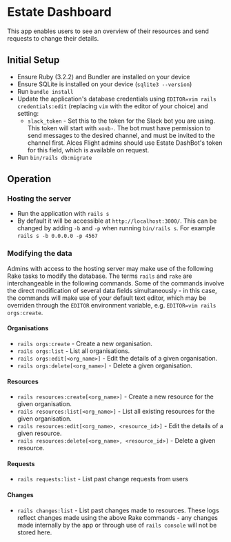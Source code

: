 # Estate Dashboard

This app enables users to see an overview of their resources and send requests to change their details.

## Initial Setup

- Ensure Ruby (3.2.2) and Bundler are installed on your device
- Ensure SQLite is installed on your device (`sqlite3 --version`)
- Run `bundle install`
- Update the application's database credentials using `EDITOR=vim rails credentials:edit` (replacing `vim` with the editor of your choice) and setting:
  - `slack_token` - Set this to the token for the Slack bot you are using. This token will start with `xoxb-`. The bot must have permission to send messages to the desired channel, and must be invited to the channel first. Alces Flight admins should use Estate DashBot's token for this field, which is available on request.
- Run `bin/rails db:migrate`

## Operation

### Hosting the server
- Run the application with `rails s`
- By default it will be accessible at `http://localhost:3000/`. This can be changed by adding `-b` and `-p` when running `bin/rails s`. For example `rails s -b 0.0.0.0 -p 4567`

### Modifying the data

Admins with access to the hosting server may make use of the following Rake tasks to modify the database. The terms `rails` and `rake` are interchangeable in the following commands. Some of the commands involve the direct modification of several data fields simultaneously - in this case, the commands will make use of your default text editor, which may be overriden through the `EDITOR` environment variable, e.g. `EDITOR=vim rails orgs:create`.

#### Organisations
* `rails orgs:create` - Create a new organisation.
* `rails orgs:list` - List all organisations.
* `rails orgs:edit[<org_name>]` - Edit the details of a given organisation.
* `rails orgs:delete[<org_name>]` - Delete a given organisation.

#### Resources
* `rails resources:create[<org_name>]` - Create a new resource for the given organisation.
* `rails resources:list[<org_name>]` - List all existing resources for the given organisation.
* `rails resources:edit[<org_name>, <resource_id>]` - Edit the details of a given resource.
* `rails resources:delete[<org_name>, <resource_id>]` - Delete a given resource.

#### Requests
* `rails requests:list` - List past change requests from users

#### Changes
* `rails changes:list` - List past changes made to resources. These logs reflect changes made using the above Rake commands - any changes made internally by the app or through use of `rails console` will not be stored here.
